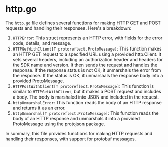 # http.go

The `http.go` file defines several functions for making HTTP GET and POST requests and handling their responses. Here's a breakdown:

1. `HTTPError`: This struct represents an HTTP error, with fields for the error code, details, and message.
2. `HTTPGetWithClient[T protoreflect.ProtoMessage]`: This function makes an HTTP GET request to a specified URL using a provided http.Client. It sets several headers, including an authorization header and headers for the SDK name and version. It then sends the request and handles the response. If the response status is not OK, it unmarshals the error from the response. If the status is OK, it unmarshals the response body into a provided ProtoMessage.
3. `HTTPPostWithClient[T protoreflect.ProtoMessage]`: This function is similar to `HTTPGetWithClient`, but it makes a POST request and includes a body. The body is marshaled into JSON and included in the request.
4. `httpUnmarshalError`: This function reads the body of an HTTP response and returns it as an error.
5. `httpUnmarshal[T protoreflect.ProtoMessage]`: This function reads the body of an HTTP response and unmarshals it into a provided ProtoMessage using the protojson package.

In summary, this file provides functions for making HTTP requests and handling their responses, with support for protobuf messages.
